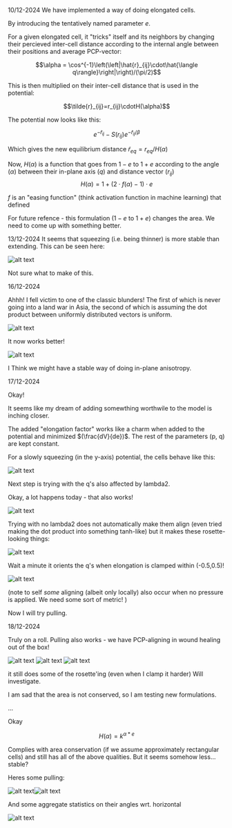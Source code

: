 10/12-2024
We have implemented a way of doing elongated cells.

By introducing the tentatively named parameter  _e_.

For a given elongated cell, it "tricks" itself and its neighbors by changing their percieved inter-cell distance according to the internal angle between their positions and average PCP-vector:

$$\alpha = \cos^{-1}\left(\left|\hat{r}_{ij}\cdot\hat{\langle q\rangle}\right|\right)/(\pi/2)$$ 

This is then multiplied on their inter-cell distance that is used in the potential:

$$\tilde{r}_{ij}=r_{ij}\cdotΗ(\alpha)$$

The potential now looks like this:

$$e^{-\tilde{r}_{ij}}-S(r_{ij})e^{-\tilde{r}_{ij}/\beta}$$

Which gives the new equilibrium distance $\tilde{r}_{eq}=r_{eq}/Η(\alpha)$

Now, $H(\alpha)$ is a function that goes from $1-e$ to $1+e$ according to the angle ($\alpha$) between their in-plane axis (_q_) and distance vector ($r_{ij}$) 
$$H(\alpha)=1 + (2\cdot f(\alpha) - 1)\cdot e$$

_f_ is an "easing function" (think activation function in machine learning) that defined 

For future refence - this formulation ($1-e$ to $1+e$) changes the area. We need to come up with something better.



13/12-2024
It seems that squeezing (i.e. being thinner) is more stable than extending. This can be seen here:

![alt text](elongation_ratios_vs_Ns.png "First plot of PhD")

Not sure what to make of this.


16/12-2024

Ahhh! I fell victim to one of the classic blunders! The first of which is never going into a land war in Asia, the second of which is assuming the dot product between uniformly distributed vectors is uniform.

![alt text](image-1.png)

It now works better!

![alt text](elongation_ratios_vs_Ns_better.png "First fix of PhD")

I Think we might have a stable way of doing in-plane anisotropy.

17/12-2024

Okay! 

It seems like my dream of adding somewthing worthwile to the model is inching closer.

The added "elongation factor" works like a charm when added to the potential and minimized $(\frac{dV}{de})$. The rest of the parameters (p, q) are kept constant.

For a slowly squeezing (in the y-axis) potential, the cells behave like this: 

![alt text](first_working_passive_elongation.png "alt text")

Next step is trying with the q's also affected by lambda2. 

Okay, a lot happens today - that also works!

![alt text](with_lambda2.png "alt text")


Trying with no lambda2 does not automatically make them align (even tried making the dot product into something tanh-like) but it makes these rosette-looking things:

![alt text](frustreated_when_no_l2.png "Frustrated")

Wait a minute it orients the q's when elongation is clamped within (-0.5,0.5)!

![alt text](it_orients_pcp.png "on a roll today")

(note to self _some_ aligning (albeit only locally)  also occur when no pressure is applied. We need some sort of metric! )

Now I will try pulling.

18/12-2024

Truly on a roll. Pulling also works - we have PCP-aligning in wound healing out of the box!

 ![alt text](pull_poss.png  "positions, yellow are pulled") ![alt text](pull_shapes.png ) ![alt text](pull_qs.png "Qs") 

it still does some of the rosette'ing (even when I clamp it harder) Will investigate.


I am sad that the area is not conserved, so I am testing new formulations. 

...


Okay

$$H(\alpha)=k^{\alpha*e}$$

Complies with area conservation (if we assume approximately rectangular cells) and still has all of the above qualities. But it seems somehow less... stable?

Heres some pulling:

![alt text](image-2.png)![alt text](image-3.png)

And some aggregate statistics on their angles wrt. horizontal

![alt text](image-4.png)

